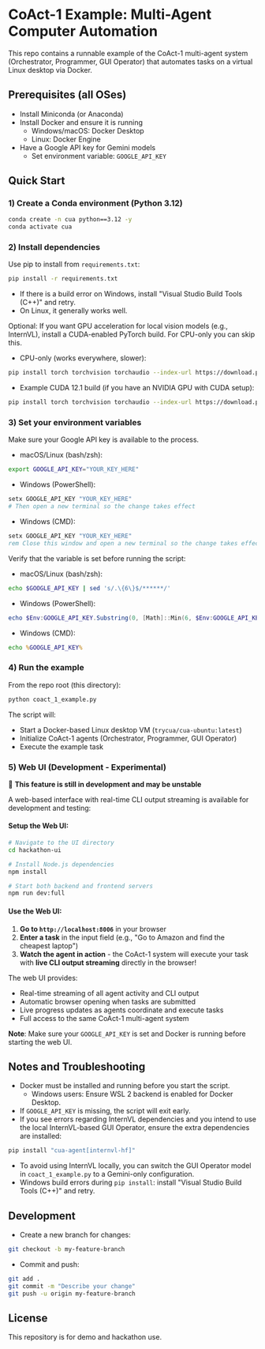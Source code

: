 # CoAct-1 Example: Multi-Agent Computer Automation

This repo contains a runnable example of the CoAct-1 multi-agent system (Orchestrator, Programmer, GUI Operator) that automates tasks on a virtual Linux desktop via Docker.

## Prerequisites (all OSes)
- Install Miniconda (or Anaconda)
- Install Docker and ensure it is running
  - Windows/macOS: Docker Desktop
  - Linux: Docker Engine
- Have a Google API key for Gemini models
  - Set environment variable: `GOOGLE_API_KEY`

## Quick Start

### 1) Create a Conda environment (Python 3.12)
```bash
conda create -n cua python==3.12 -y
conda activate cua
```

### 2) Install dependencies
Use pip to install from `requirements.txt`:
```bash
pip install -r requirements.txt
```

- If there is a build error on Windows, install "Visual Studio Build Tools (C++)" and retry.
- On Linux, it generally works well.

Optional: If you want GPU acceleration for local vision models (e.g., InternVL), install a CUDA-enabled PyTorch build. For CPU-only you can skip this.
- CPU-only (works everywhere, slower):
```bash
pip install torch torchvision torchaudio --index-url https://download.pytorch.org/whl/cpu
```
- Example CUDA 12.1 build (if you have an NVIDIA GPU with CUDA setup):
```bash
pip install torch torchvision torchaudio --index-url https://download.pytorch.org/whl/cu121
```

### 3) Set your environment variables
Make sure your Google API key is available to the process.
- macOS/Linux (bash/zsh):
```bash
export GOOGLE_API_KEY="YOUR_KEY_HERE"
```
- Windows (PowerShell):
```powershell
setx GOOGLE_API_KEY "YOUR_KEY_HERE"
# Then open a new terminal so the change takes effect
```

- Windows (CMD):
```bat
setx GOOGLE_API_KEY "YOUR_KEY_HERE"
rem Close this window and open a new terminal so the change takes effect
```

Verify that the variable is set before running the script:
- macOS/Linux (bash/zsh):
```bash
echo $GOOGLE_API_KEY | sed 's/.\{6\}$/******/'
```
- Windows (PowerShell):
```powershell
echo $Env:GOOGLE_API_KEY.Substring(0, [Math]::Min(6, $Env:GOOGLE_API_KEY.Length)) + "******"
```
- Windows (CMD):
```bat
echo %GOOGLE_API_KEY%
```

### 4) Run the example
From the repo root (this directory):
```bash
python coact_1_example.py
```
The script will:
- Start a Docker-based Linux desktop VM (`trycua/cua-ubuntu:latest`)
- Initialize CoAct-1 agents (Orchestrator, Programmer, GUI Operator)
- Execute the example task

### 5) Web UI (Development - Experimental)
🚧 **This feature is still in development and may be unstable**

A web-based interface with real-time CLI output streaming is available for development and testing:

#### Setup the Web UI:
```bash
# Navigate to the UI directory
cd hackathon-ui

# Install Node.js dependencies
npm install

# Start both backend and frontend servers
npm run dev:full
```

#### Use the Web UI:
1. **Go to `http://localhost:8006`** in your browser
2. **Enter a task** in the input field (e.g., "Go to Amazon and find the cheapest laptop")
3. **Watch the agent in action** - the CoAct-1 system will execute your task with **live CLI output streaming** directly in the browser!

The web UI provides:
- Real-time streaming of all agent activity and CLI output
- Automatic browser opening when tasks are submitted
- Live progress updates as agents coordinate and execute tasks
- Full access to the same CoAct-1 multi-agent system

**Note**: Make sure your `GOOGLE_API_KEY` is set and Docker is running before starting the web UI.

## Notes and Troubleshooting
- Docker must be installed and running before you start the script.
  - Windows users: Ensure WSL 2 backend is enabled for Docker Desktop.
- If `GOOGLE_API_KEY` is missing, the script will exit early.
- If you see errors regarding InternVL dependencies and you intend to use the local InternVL-based GUI Operator, ensure the extra dependencies are installed:
```bash
pip install "cua-agent[internvl-hf]"
```
- To avoid using InternVL locally, you can switch the GUI Operator model in `coact_1_example.py` to a Gemini-only configuration.
- Windows build errors during `pip install`: install "Visual Studio Build Tools (C++)" and retry.

## Development
- Create a new branch for changes:
```bash
git checkout -b my-feature-branch
```
- Commit and push:
```bash
git add .
git commit -m "Describe your change"
git push -u origin my-feature-branch
```

## License
This repository is for demo and hackathon use.
